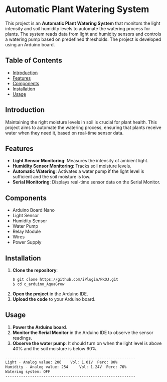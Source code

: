 # Automatic Plant Watering System

This project is an **Automatic Plant Watering System** that monitors the light intensity and soil humidity levels to automate the watering process for plants. The system reads data from light and humidity sensors and controls a watering pump based on predefined thresholds. The project is developed using an Arduino board.

## Table of Contents

- [Introduction](#introduction)
- [Features](#features)
- [Components](#components)
- [Installation](#installation)
- [Usage](#usage)

## Introduction

Maintaining the right moisture levels in soil is crucial for plant health. This project aims to automate the watering process, ensuring that plants receive water when they need it, based on real-time sensor data.

## Features

- **Light Sensor Monitoring**: Measures the intensity of ambient light.
- **Humidity Sensor Monitoring**: Tracks soil moisture levels.
- **Automatic Watering**: Activates a water pump if the light level is sufficient and the soil moisture is low.
- **Serial Monitoring**: Displays real-time sensor data on the Serial Monitor.

## Components

- Arduino Board Nano
- Light Sensor
- Humidity Sensor
- Water Pump
- Relay Module
- Wires
- Power Supply

## Installation

1. **Clone the repository**:
    ```bash
    $ git clone https://github.com/iPlugin/PROJ.git
    $ cd c_arduino_AquaGrow
    ```
2. **Open the project** in the Arduino IDE.
3. **Upload the code** to your Arduino board.

## Usage

1. **Power the Arduino board**.
2. **Monitor the Serial Monitor** in the Arduino IDE to observe the sensor readings.
3. **Observe the water pump**: It should turn on when the light level is above 40% and the soil moisture is below 60%.
```bash
----------------------------------------------------------
Light - Analog value: 206	 Vol: 1.01V	 Perc: 80%
Humidity - Analog value: 254	 Vol: 1.24V	 Perc: 76%
Watering system: OFF
----------------------------------------------------------
```